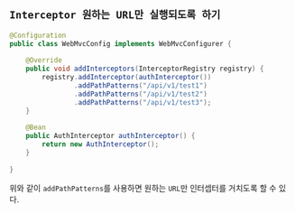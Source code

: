 ## `Interceptor 원하는 URL만 실행되도록 하기`

```java
@Configuration
public class WebMvcConfig implements WebMvcConfigurer {
    
    @Override
    public void addInterceptors(InterceptorRegistry registry) {
        registry.addInterceptor(authInterceptor())
                .addPathPatterns("/api/v1/test1")
                .addPathPatterns("/api/v1/test2")
                .addPathPatterns("/api/v1/test3");
    }
    
    @Bean
    public AuthInterceptor authInterceptor() {
        return new AuthInterceptor();
    }
    
}
```

위와 같이 `addPathPatterns`를 사용하면 원하는 `URL`만 인터셉터를 거치도록 할 수 있다.  